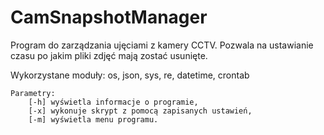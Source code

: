 # CamSnapshotManager
Program do zarządzania ujęciami z kamery CCTV.
Pozwala na ustawianie czasu po jakim pliki zdjęć mają zostać usunięte.

Wykorzystane moduły:
os, json, sys, re, datetime, crontab
    
    Parametry:
        [-h] wyświetla informacje o programie,
        [-x] wykonuje skrypt z pomocą zapisanych ustawień,
        [-m] wyświetla menu programu.
